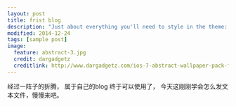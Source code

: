 ```yaml
---
layout: post
title: frist blog
description: "Just about everything you'll need to style in the theme: headings, paragraphs, blockquotes, tables, code blocks, and more."
modified: 2014-12-24
tags: [sample post]
image:
  feature: abstract-3.jpg
  credit: dargadgetz
  creditlink: http://www.dargadgetz.com/ios-7-abstract-wallpaper-pack-for-iphone-5-and-ipod-touch-retina/
---
```

经过一阵子的折腾， 属于自己的blog 终于可以使用了， 今天这刚刚学会怎么发文本文件，慢慢来吧。
